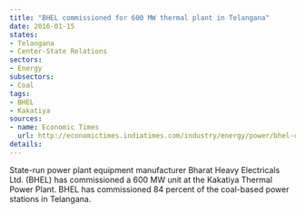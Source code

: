```yaml
---
title: "BHEL commissioned for 600 MW thermal plant in Telangana"
date: 2016-01-15
states:
- Telangana
- Center-State Relations
sectors:
- Energy
subsectors:
- Coal
tags:
- BHEL
- Kakatiya
sources:
- name: Economic Times
  url: http://economictimes.indiatimes.com/industry/energy/power/bhel-commissions-first-600mw-thermal-unit-in-telangana/articleshow/50450525.cms
details:
---
```


State-run power plant equipment manufacturer Bharat Heavy Electricals Ltd. (BHEL) has commissioned a 600 MW unit at the Kakatiya Thermal Power Plant. BHEL has commissioned 84 percent of the coal-based power stations in Telangana.
